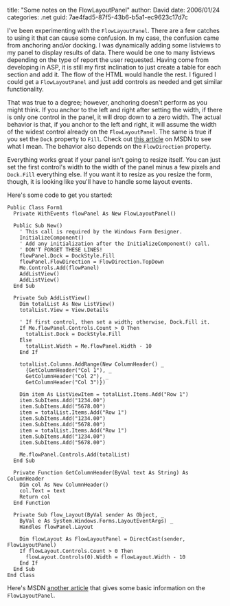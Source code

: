 
title: "Some notes on the FlowLayoutPanel"
author: David
date: 2006/01/24
categories: .net
guid: 7ae4fad5-87f5-43b6-b5a1-ec9623c17d7c

I've been experimenting with the `FlowLayoutPanel`. There are a few catches to using it that can cause some confusion. In my case, the confusion came from anchoring and/or docking. I was dynamically adding some listviews to my panel to display results of data. There would be one to many listviews depending on the type of report the user requested. Having come from developing in ASP, it is still my first inclination to just create a table for each section and add it. The flow of the HTML would handle the rest. I figured I could get a `FlowLayoutPanel` and just add controls as needed and get similar functionality.

That was true to a degree; however, anchoring doesn't perform as you might think. If you anchor to the left and right after setting the width, if there is only one control in the panel, it will drop down to a zero width. The actual behavior is that, if you anchor to the left and right, it will assume the width of the widest control already on the `FlowLayoutPanel`. The same is true if you set the `Dock` property to `Fill`. Check out [this article](http://msdn2.microsoft.com/en-us/library/ms171633.aspx) on MSDN to see what I mean. The behavior also depends on the `FlowDirection` property.

Everything works great if your panel isn't going to resize itself. You can just set the first control's width to the width of the panel minus a few pixels and `Dock.Fill` everything else. If you want it to resize as you resize the form, though, it is looking like you'll have to handle some layout events.

Here's some code to get you started:

    Public Class Form1
      Private WithEvents flowPanel As New FlowLayoutPanel()

      Public Sub New()
        ' This call is required by the Windows Form Designer.
        InitializeComponent()
        ' Add any initialization after the InitializeComponent() call.
        ' DON'T FORGET THESE LINES!
        flowPanel.Dock = DockStyle.Fill
        flowPanel.FlowDirection = FlowDirection.TopDown
        Me.Controls.Add(flowPanel)
        AddListView()
        AddListView()
      End Sub

      Private Sub AddListView()
        Dim totalList As New ListView()
        totalList.View = View.Details

        ' If first control, then set a width; otherwise, Dock.Fill it.
        If Me.flowPanel.Controls.Count > 0 Then
          totalList.Dock = DockStyle.Fill
        Else
          totalList.Width = Me.flowPanel.Width - 10
        End If

        totalList.Columns.AddRange(New ColumnHeader() _
          {GetColumnHeader("Col 1"), _
          GetColumnHeader("Col 2"), _
          GetColumnHeader("Col 3")})

        Dim item As ListViewItem = totalList.Items.Add("Row 1")
        item.SubItems.Add("1234.00")
        item.SubItems.Add("5678.00")
        item = totalList.Items.Add("Row 1")
        item.SubItems.Add("1234.00")
        item.SubItems.Add("5678.00")
        item = totalList.Items.Add("Row 1")
        item.SubItems.Add("1234.00")
        item.SubItems.Add("5678.00")

        Me.flowPanel.Controls.Add(totalList)
      End Sub

      Private Function GetColumnHeader(ByVal text As String) As ColumnHeader
        Dim col As New ColumnHeader()
        col.Text = text
        Return col
      End Function

      Private Sub flow_Layout(ByVal sender As Object, _
        ByVal e As System.Windows.Forms.LayoutEventArgs) _
        Handles flowPanel.Layout

        Dim flowLayout As FlowLayoutPanel = DirectCast(sender, FlowLayoutPanel)
        If flowLayout.Controls.Count > 0 Then
          flowLayout.Controls(0).Width = flowLayout.Width - 10
        End If
      End Sub
    End Class

Here's MSDN [another article](http://msdn2.microsoft.com/en-us/library/z9w7ek2f.aspx) that gives some basic information on the `FlowLayoutPanel`.

